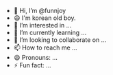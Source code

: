 - 👋 Hi, I’m @funnjoy
- 😄 I'm korean old boy. 
- 👀 I’m interested in ...
- 🌱 I’m currently learning ...
- 💞️ I’m looking to collaborate on ...
- 📫 How to reach me ...
- 😄 Pronouns: ...
- ⚡ Fun fact: ...

<!---
funnjoy/funnjoy is a ✨ special ✨ repository because its `README.md` (this file) appears on your GitHub profile.
You can click the Preview link to take a look at your changes.
--->
